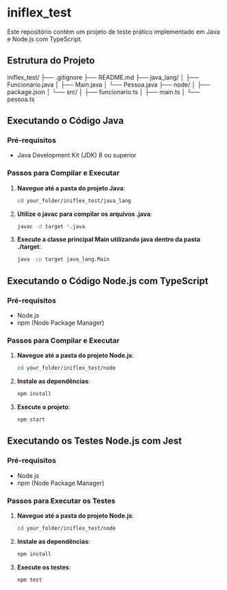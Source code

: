 # iniflex_test

Este repositório contém um projeto de teste prático implementado em Java e Node.js com TypeScript.

## Estrutura do Projeto
iniflex_test/ 
├── .gitignore 
├── README.md 
    ├── java_lang/ 
        │ ├── Funcionario.java 
        │ ├── Main.java 
        │ └── Pessoa.java 
├── node/ 
    │ ├── package.json 
        │ └── src/ 
            │ ├── funcionario.ts 
            │ ├── main.ts 
            │ └── pessoa.ts 


## Executando o Código Java

### Pré-requisitos

- Java Development Kit (JDK) 8 ou superior

### Passos para Compilar e Executar

1. **Navegue até a pasta do projeto Java**:
    ```sh
    cd your_folder/iniflex_test/java_lang
    ```
2. **Utilize o javac para compilar os arquivos .java**:
    ```sh
    javac -d target *.java
    ```
3. **Execute a classe principal Main utilizando java dentro da pasta ./target**:
    ```sh
    java -cp target java_lang.Main
    ```

## Executando o Código Node.js com TypeScript

### Pré-requisitos

- Node.js
- npm (Node Package Manager)

### Passos para Compilar e Executar

1. **Navegue até a pasta do projeto Node.js**:
    ```sh
    cd your_folder/iniflex_test/node
    ```
2. **Instale as dependências**:
    ```sh
    npm install
    ```
3. **Execute o projeto**:
    ```sh
    npm start
    ```

## Executando os Testes Node.js com Jest

### Pré-requisitos

- Node.js
- npm (Node Package Manager)

### Passos para Executar os Testes

1. **Navegue até a pasta do projeto Node.js**:
    ```sh
    cd your_folder/iniflex_test/node
    ```
2. **Instale as dependências**:
    ```sh
    npm install
    ```
3. **Execute os testes**:
    ```sh
    npm test
    ```